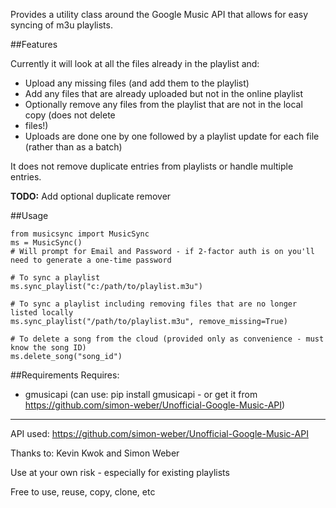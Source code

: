 Provides a utility class around the Google Music API that allows for easy syncing of m3u playlists.

##Features

Currently it will look at all the files already in the playlist and:
* Upload any missing files (and add them to the playlist)
* Add any files that are already uploaded but not in the online playlist
* Optionally remove any files from the playlist that are not in the local copy (does not delete
* files!)
* Uploads are done one by one followed by a playlist update for each file (rather than as a
 batch)

It does not remove duplicate entries from playlists or handle multiple entries.

**TODO:** Add optional duplicate remover

##Usage

    from musicsync import MusicSync
    ms = MusicSync()
    # Will prompt for Email and Password - if 2-factor auth is on you'll need to generate a one-time password

    # To sync a playlist
    ms.sync_playlist("c:/path/to/playlist.m3u")

    # To sync a playlist including removing files that are no longer listed locally
    ms.sync_playlist("/path/to/playlist.m3u", remove_missing=True)

    # To delete a song from the cloud (provided only as convenience - must know the song ID)
    ms.delete_song("song_id")


##Requirements
Requires:
* gmusicapi (can use: pip install gmusicapi - or get it from https://github.com/simon-weber/Unofficial-Google-Music-API)

- - -

API used: https://github.com/simon-weber/Unofficial-Google-Music-API

Thanks to: Kevin Kwok and Simon Weber

Use at your own risk - especially for existing playlists

Free to use, reuse, copy, clone, etc
